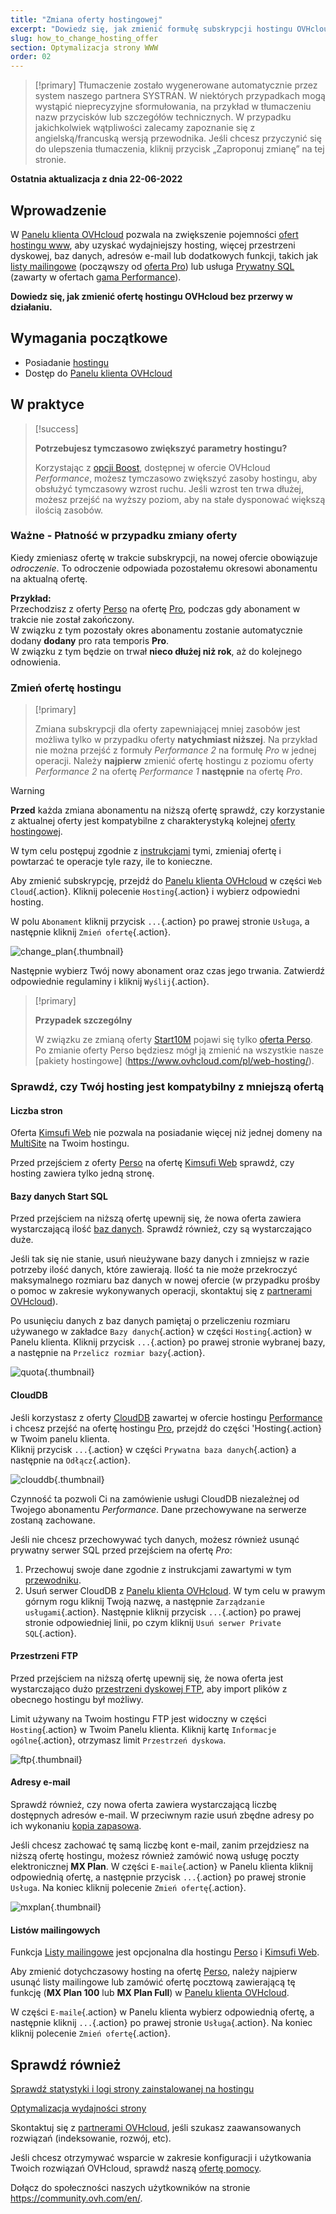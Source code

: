 ```yaml
---
title: "Zmiana oferty hostingowej"
excerpt: "Dowiedz się, jak zmienić formułę subskrypcji hostingu OVHcloud"
slug: how_to_change_hosting_offer
section: Optymalizacja strony WWW
order: 02
---
```


> [!primary]
> Tłumaczenie zostało wygenerowane automatycznie przez system naszego partnera SYSTRAN. W niektórych przypadkach mogą wystąpić nieprecyzyjne sformułowania, na przykład w tłumaczeniu nazw przycisków lub szczegółów technicznych. W przypadku jakichkolwiek wątpliwości zalecamy zapoznanie się z angielską/francuską wersją przewodnika. Jeśli chcesz przyczynić się do ulepszenia tłumaczenia, kliknij przycisk „Zaproponuj zmianę” na tej stronie.
>

**Ostatnia aktualizacja z dnia 22-06-2022**

## Wprowadzenie 

W [Panelu klienta OVHcloud](https://www.ovh.com/auth/?action=gotomanager&from=https://www.ovh.pl/&ovhSubsidiary=pl) pozwala na zwiększenie pojemności [ofert hostingu www](https://www.ovhcloud.com/pl/web-hosting/), aby uzyskać wydajniejszy hosting, więcej przestrzeni dyskowej, baz danych, adresów e-mail lub dodatkowych funkcji, takich jak [listy mailingowe](https://docs.ovh.com/pl/emails/hosting_www_listy_mailingowe/) (począwszy od [oferta Pro](https://www.ovhcloud.com/pl/web-hosting/professional-offer/)) lub usługa [Prywatny SQL](https://www.ovhcloud.com/pl/web-hosting/options/private-sql/) (zawarty w ofertach [gama Performance](https://www.ovhcloud.com/pl/web-hosting/performance-offer/)).

**Dowiedz się, jak zmienić ofertę hostingu OVHcloud bez przerwy w działaniu.**

## Wymagania początkowe

- Posiadanie [hostingu](https://www.ovhcloud.com/pl/web-hosting/)
- Dostęp do [Panelu klienta OVHcloud](https://www.ovh.com/auth/?action=gotomanager&from=https://www.ovh.pl/&ovhSubsidiary=pl)

## W praktyce

> [!success]
> 
> **Potrzebujesz tymczasowo zwiększyć parametry hostingu?**
>
> Korzystając z [opcji Boost](https://www.ovhcloud.com/pl/web-hosting/options/boost/), dostępnej w ofercie OVHcloud *Performance*, możesz tymczasowo zwiększyć zasoby hostingu, aby obsłużyć tymczasowy wzrost ruchu. Jeśli wzrost ten trwa dłużej, możesz przejść na wyższy poziom, aby na stałe dysponować większą ilością zasobów.
>

### Ważne - Płatność w przypadku zmiany oferty

Kiedy zmieniasz ofertę w trakcie subskrypcji, na nowej ofercie obowiązuje *odroczenie*. To odroczenie odpowiada pozostałemu okresowi abonamentu na aktualną ofertę.

**Przykład:**<br>
Przechodzisz z oferty [Perso](https://www.ovhcloud.com/pl/web-hosting/personal-offer/) na ofertę [Pro](https://www.ovhcloud.com/pl/web-hosting/professional-offer/), podczas gdy abonament w trakcie nie został zakończony.<br>
W związku z tym pozostały okres abonamentu zostanie automatycznie dodany **dodany** pro rata temporis **Pro**.<br>
W związku z tym będzie on trwał **nieco dłużej niż rok**, aż do kolejnego odnowienia.

### Zmień ofertę hostingu <a name="modify"></a>

> [!primary]
>
> Zmiana subskrypcji dla oferty zapewniającej mniej zasobów jest możliwa tylko w przypadku oferty **natychmiast niższej**. 
> Na przykład nie można przejść z formuły *Performance 2* na formułę *Pro* w jednej operacji.
> Należy **najpierw** zmienić ofertę hostingu z poziomu oferty *Performance 2* na ofertę *Performance 1* **następnie** na ofertę *Pro*.
>

> [!warning]
>
> **Przed** każda zmiana abonamentu na niższą ofertę sprawdź, czy korzystanie z aktualnej oferty jest kompatybilne z charakterystyką kolejnej [oferty hostingowej](https://www.ovhcloud.com/pl/web-hosting/).
>
> W tym celu postępuj zgodnie z [instrukcjami](#checks) tymi, zmieniaj ofertę i powtarzać te operacje tyle razy, ile to konieczne.
>

Aby zmienić subskrypcję, przejdź do [Panelu klienta OVHcloud](https://www.ovh.com/auth/?action=gotomanager&from=https://www.ovh.pl/&ovhSubsidiary=pl) w części `Web Cloud`{.action}. Kliknij polecenie `Hosting`{.action} i wybierz odpowiedni hosting.

W polu `Abonament` kliknij przycisk `...`{.action} po prawej stronie `Usługa`, a następnie kliknij `Zmień ofertę`{.action}.

![change_plan](images/change_plan.png){.thumbnail}

Następnie wybierz Twój nowy abonament oraz czas jego trwania. Zatwierdź odpowiednie regulaminy i kliknij `Wyślij`{.action}.

> [!primary]
>
> **Przypadek szczególny**
>
> W związku ze zmianą oferty [Start10M](https://docs.ovh.com/pl/hosting/wlaczanie_start10m/) pojawi się tylko [oferta Perso](https://www.ovhcloud.com/pl/web-hosting/personal-offer/). Po zmianie oferty Perso będziesz mógł ją zmienić na wszystkie nasze [pakiety hostingowe] (https://www.ovhcloud.com/pl/web-hosting/).

### Sprawdź, czy Twój hosting jest kompatybilny z mniejszą ofertą <a name="checks"></a>

#### Liczba stron

Oferta [Kimsufi Web](https://www.ovhcloud.com/pl/web-hosting/old-web-hosting-offers/) nie pozwala na posiadanie więcej niż jednej domeny na [MultiSite](https://docs.ovh.com/pl/hosting/konfiguracja-multisite-na-hostingu/) na Twoim hostingu.

Przed przejściem z oferty [Perso](https://www.ovhcloud.com/pl/web-hosting/personal-offer/) na ofertę [Kimsufi Web](https://www.ovhcloud.com/pl/web-hosting/old-web-hosting-offers/) sprawdź, czy hosting zawiera tylko jedną stronę.

#### Bazy danych Start SQL

Przed przejściem na niższą ofertę upewnij się, że nowa oferta zawiera wystarczającą ilość [baz danych](https://www.ovhcloud.com/pl/web-hosting/options/start-sql/). Sprawdź również, czy są wystarczająco duże.

Jeśli tak się nie stanie, usuń nieużywane bazy danych i zmniejsz w razie potrzeby ilość danych, które zawierają. Ilość ta nie może przekroczyć maksymalnego rozmiaru baz danych w nowej ofercie (w przypadku prośby o pomoc w zakresie wykonywanych operacji, skontaktuj się z [partnerami OVHcloud](https://partner.ovhcloud.com/pl/)).

Po usunięciu danych z baz danych pamiętaj o przeliczeniu rozmiaru używanego w zakładce `Bazy danych`{.action} w części `Hosting`{.action} w Panelu klienta. Kliknij przycisk `...`{.action} po prawej stronie wybranej bazy, a następnie na `Przelicz rozmiar bazy`{.action}.

![quota](images/quota.png){.thumbnail}

#### CloudDB

Jeśli korzystasz z oferty [CloudDB](https://docs.ovh.com/pl/hosting/pierwsze-kroki-z-clouddb/#wlaczenie-prywatnego-clouddb-zawartego-w-ofercie-hostingu) zawartej w ofercie hostingu [Performance](https://www.ovhcloud.com/pl/web-hosting/performance-offer/) i chcesz przejść na ofertę hostingu [Pro](https://www.ovhcloud.com/pl/web-hosting/professional-offer/), przejdź do części 'Hosting{.action} w Twoim panelu klienta.<br>
Kliknij przycisk `...`{.action} w części `Prywatna baza danych`{.action} a następnie na `Odłącz`{.action}.

![clouddb](images/clouddb.png){.thumbnail}

Czynność ta pozwoli Ci na zamówienie usługi CloudDB niezależnej od Twojego abonamentu *Performance*. Dane przechowywane na serwerze zostaną zachowane.

Jeśli nie chcesz przechowywać tych danych, możesz również usunąć prywatny serwer SQL przed przejściem na ofertę *Pro*: 

1. Przechowuj swoje dane zgodnie z instrukcjami zawartymi w tym [przewodniku](https://docs.ovh.com/pl/hosting/kopia-zapasowa-eksportowa-bazy-danych/).<br>
2. Usuń serwer CloudDB z [Panelu klienta OVHcloud](https://www.ovh.com/auth/?action=gotomanager&from=https://www.ovh.pl/&ovhSubsidiary=pl). W tym celu w prawym górnym rogu kliknij Twoją nazwę, a następnie `Zarządzanie usługami`{.action}. Następnie kliknij przycisk `...`{.action} po prawej stronie odpowiedniej linii, po czym kliknij `Usuń serwer Private SQL`{.action}.

#### Przestrzeni FTP

Przed przejściem na niższą ofertę upewnij się, że nowa oferta jest wystarczająco dużo [przestrzeni dyskowej FTP](https://docs.ovh.com/pl/hosting/logowanie-przestrzen-dyskowa-ftp-hosting-web/), aby import plików z obecnego hostingu był możliwy.

Limit używany na Twoim hostingu FTP jest widoczny w części `Hosting`{.action} w Twoim Panelu klienta. Kliknij kartę `Informacje ogólne`{.action}, otrzymasz limit `Przestrzeń dyskowa`.

![ftp](images/ftp.png){.thumbnail}

#### Adresy e-mail

Sprawdź również, czy nowa oferta zawiera wystarczającą liczbę dostępnych adresów e-mail. W przeciwnym razie usuń zbędne adresy po ich wykonaniu [kopia zapasowa](https://docs.ovh.com/pl/emails/przenoszenie-kont-e-mail/).

Jeśli chcesz zachować tę samą liczbę kont e-mail, zanim przejdziesz na niższą ofertę hostingu, możesz również zamówić nową usługę poczty elektronicznej **MX Plan**. W części `E-maile`{.action} w Panelu klienta kliknij odpowiednią ofertę, a następnie przycisk `...`{.action} po prawej stronie `Usługa`. Na koniec kliknij polecenie `Zmień ofertę`{.action}.

![mxplan](images/mxplan.png){.thumbnail}

#### Listów mailingowych

Funkcja [Listy mailingowe](https://docs.ovh.com/pl/emails/hosting_www_listy_mailingowe/) jest opcjonalna dla hostingu [Perso](https://www.ovhcloud.com/pl/web-hosting/personal-offer/) i [Kimsufi Web](https://www.ovhcloud.com/pl/web-hosting/old-web-hosting-offers/).

Aby zmienić dotychczasowy hosting na ofertę [Perso](https://www.ovhcloud.com/pl/web-hosting/personal-offer/), należy najpierw usunąć listy mailingowe lub zamówić ofertę pocztową zawierającą tę funkcję (**MX Plan 100** lub **MX Plan Full**) w [Panelu klienta OVHcloud](https://www.ovh.com/auth/?action=gotomanager&from=https://www.ovh.pl/&ovhSubsidiary=pl).

W części `E-maile`{.action} w Panelu klienta wybierz odpowiednią ofertę, a następnie kliknij `...`{.action} po prawej stronie `Usługa`{.action}. Na koniec kliknij polecenie `Zmień ofertę`{.action}.

## Sprawdź również <a name="gofurther"></a>

[Sprawdź statystyki i logi strony zainstalowanej na hostingu](https://docs.ovh.com/pl/hosting/hosting_statystyki_i_logi_strony/)

[Optymalizacja wydajności strony](https://docs.ovh.com/pl/hosting/hosting_www_przewodnik_dotyczacy_optymalizacji_wydajnosci_strony/)

Skontaktuj się z [partnerami OVHcloud](https://partner.ovhcloud.com/pl/), jeśli szukasz zaawansowanych rozwiązań (indeksowanie, rozwój, etc).

Jeśli chcesz otrzymywać wsparcie w zakresie konfiguracji i użytkowania Twoich rozwiązań OVHcloud, sprawdź naszą [ofertę pomocy](https://www.ovhcloud.com/pl/support-levels/).

Dołącz do społeczności naszych użytkowników na stronie <https://community.ovh.com/en/>.
